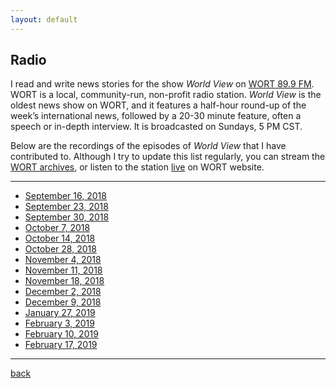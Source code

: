 ```yaml
---
layout: default
---
```


## Radio 

I read and write news stories for the show *World View* on [WORT 89.9 FM](https://www.wortfm.org/). WORT is a local, community-run, non-profit radio station. *World View* is the oldest news show on WORT, and it features a half-hour round-up of the week’s international news, followed by a 20-30 minute feature, often a speech or in-depth interview. It is broadcasted on Sundays, 5 PM CST.

Below are the recordings of the episodes of *World View* that I have contributed to. Although I try to update this list regularly, you can stream the [WORT archives](http://archive.wortfm.org/), or listen to the station [live](https://www.wortfm.org/listen-live/) on WORT website.

----------------------------------------------------------------------------------------

* [September 16, 2018](https://www.dropbox.com/s/vxeswhztllizbep/Sep%2016%202018.mp3)
* [September 23, 2018](https://www.dropbox.com/s/s049k7a65llwmrq/Sep%2023%202018.mp3)
* [September 30, 2018](https://www.dropbox.com/s/5yxmoxxfb2f8mdg/Sep%2030%202018.mp3)
* [October 7, 2018](https://www.dropbox.com/s/70ossr7ads125b0/Oct%207%202018.mp3)
* [October 14, 2018](https://www.dropbox.com/s/3t1nxai4gf2rlx3/Oct%2014%202018.mp3)
* [October 28, 2018](https://www.dropbox.com/s/o2qxopi6yaao75h/Oct%2028%202018.mp3)
* [November 4, 2018](https://www.dropbox.com/s/96n6vwnncu87xyh/Nov%204%202018.mp3)
* [November 11, 2018](https://www.dropbox.com/s/3whtvpvnjug6hhm/Nov%2011%202018.mp3)
* [November 18, 2018](https://www.dropbox.com/s/4q1lgjpplbaayle/Nov%2018%202018.mp3)
* [December 2, 2018](https://www.dropbox.com/s/vg0jyj6apqfc22j/Dec%202%202018.mp3)
* [December 9, 2018](https://www.dropbox.com/s/zp4o6hsbrvdqilh/Dec%209%202018.mp3)
* [January 27, 2019](https://www.dropbox.com/s/mpvdm0krqzpa6om/Jan%2027%202019.mp3)
* [February 3, 2019](https://www.dropbox.com/s/l4hv88rzlcrq56r/Feb%203%202019.mp3)
* [February 10, 2019](https://www.dropbox.com/s/ktllqhkbaaxdfuy/Feb%2010%202019.mp3)
* [February 17, 2019](https://www.dropbox.com/s/jz2jrorbtwimco8/Feb%2017%202019.mp3)

----------------------------------------------------------------------------------------

[back](./)